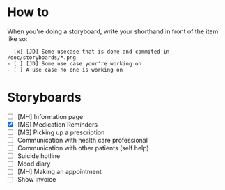 # How to
When you're doing a storyboard, write your shorthand in front of
the item like so:

```{.markdown}
- [x] [JD] Some usecase that is done and commited in /doc/storyboards/*.png
- [ ] [JD] Some use case your're working on
- [ ] A use case no one is working on
```

# Storyboards
- [ ] [MH] Information page
- [x] [MS] Medication Reminders
- [ ] [MS] Picking up a prescription
- [ ] Communication with health care professional
- [ ] Communication with other patients (self help)
- [ ] Suicide hotline
- [ ] Mood diary
- [ ] [MH] Making an appointment
- [ ] Show invoice
